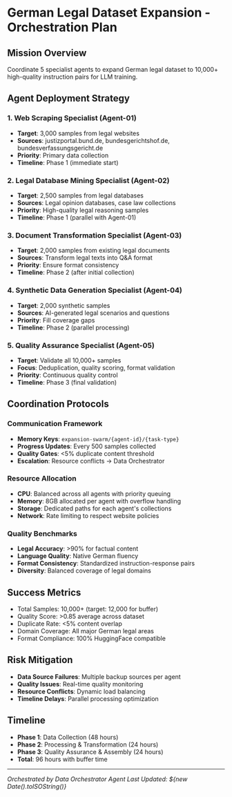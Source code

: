 # German Legal Dataset Expansion - Orchestration Plan

## Mission Overview
Coordinate 5 specialist agents to expand German legal dataset to 10,000+ high-quality instruction pairs for LLM training.

## Agent Deployment Strategy

### 1. Web Scraping Specialist (Agent-01)
- **Target**: 3,000 samples from legal websites
- **Sources**: justizportal.bund.de, bundesgerichtshof.de, bundesverfassungsgericht.de
- **Priority**: Primary data collection
- **Timeline**: Phase 1 (immediate start)

### 2. Legal Database Mining Specialist (Agent-02)
- **Target**: 2,500 samples from legal databases
- **Sources**: Legal opinion databases, case law collections
- **Priority**: High-quality legal reasoning samples
- **Timeline**: Phase 1 (parallel with Agent-01)

### 3. Document Transformation Specialist (Agent-03)
- **Target**: 2,000 samples from existing legal documents
- **Sources**: Transform legal texts into Q&A format
- **Priority**: Ensure format consistency
- **Timeline**: Phase 2 (after initial collection)

### 4. Synthetic Data Generation Specialist (Agent-04)
- **Target**: 2,000 synthetic samples
- **Sources**: AI-generated legal scenarios and questions
- **Priority**: Fill coverage gaps
- **Timeline**: Phase 2 (parallel processing)

### 5. Quality Assurance Specialist (Agent-05)
- **Target**: Validate all 10,000+ samples
- **Focus**: Deduplication, quality scoring, format validation
- **Priority**: Continuous quality control
- **Timeline**: Phase 3 (final validation)

## Coordination Protocols

### Communication Framework
- **Memory Keys**: `expansion-swarm/{agent-id}/{task-type}`
- **Progress Updates**: Every 500 samples collected
- **Quality Gates**: <5% duplicate content threshold
- **Escalation**: Resource conflicts → Data Orchestrator

### Resource Allocation
- **CPU**: Balanced across all agents with priority queuing
- **Memory**: 8GB allocated per agent with overflow handling
- **Storage**: Dedicated paths for each agent's collections
- **Network**: Rate limiting to respect website policies

### Quality Benchmarks
- **Legal Accuracy**: >90% for factual content
- **Language Quality**: Native German fluency
- **Format Consistency**: Standardized instruction-response pairs
- **Diversity**: Balanced coverage of legal domains

## Success Metrics
- Total Samples: 10,000+ (target: 12,000 for buffer)
- Quality Score: >0.85 average across dataset
- Duplicate Rate: <5% content overlap
- Domain Coverage: All major German legal areas
- Format Compliance: 100% HuggingFace compatible

## Risk Mitigation
- **Data Source Failures**: Multiple backup sources per agent
- **Quality Issues**: Real-time quality monitoring
- **Resource Conflicts**: Dynamic load balancing
- **Timeline Delays**: Parallel processing optimization

## Timeline
- **Phase 1**: Data Collection (48 hours)
- **Phase 2**: Processing & Transformation (24 hours)
- **Phase 3**: Quality Assurance & Assembly (24 hours)
- **Total**: 96 hours with buffer time

---
*Orchestrated by Data Orchestrator Agent*
*Last Updated: ${new Date().toISOString()}*